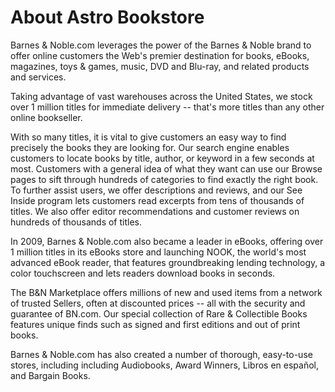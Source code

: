 
# About Astro Bookstore

Barnes & Noble.com leverages the power of the Barnes & Noble brand to offer online customers the Web's premier destination for books, eBooks, magazines, toys & games, music, DVD and Blu-ray, and related products and services.

Taking advantage of vast warehouses across the United States, we stock over 1 million titles for immediate delivery -- that's more titles than any other online bookseller.

With so many titles, it is vital to give customers an easy way to find precisely the books they are looking for. Our search engine enables customers to locate books by title, author, or keyword in a few seconds at most. Customers with a general idea of what they want can use our Browse pages to sift through hundreds of categories to find exactly the right book. To further assist users, we offer descriptions and reviews, and our See Inside program lets customers read excerpts from tens of thousands of titles. We also offer editor recommendations and customer reviews on hundreds of thousands of titles.

In 2009, Barnes & Noble.com also became a leader in eBooks, offering over 1 million titles in its eBooks store and launching NOOK, the world's most advanced eBook reader, that features groundbreaking lending technology, a color touchscreen and lets readers download books in seconds.

The B&N Marketplace offers millions of new and used items from a network of trusted Sellers, often at discounted prices -- all with the security and guarantee of BN.com. Our special collection of Rare & Collectible Books features unique finds such as signed and first editions and out of print books.

Barnes & Noble.com has also created a number of thorough, easy-to-use stores, including including Audiobooks, Award Winners, Libros en español, and Bargain Books.